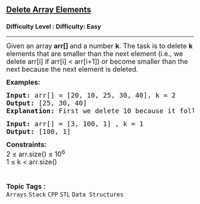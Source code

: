 <h2><a href="https://www.geeksforgeeks.org/problems/delete-array-elements-which-are-smaller-than-next-or-become-smaller3115/1?page=5&category=CPP&sortBy=submissions">Delete Array Elements</a></h2><h3>Difficulty Level : Difficulty: Easy</h3><hr><div class="problems_problem_content__Xm_eO"><p><span style="font-size: 18px;">Given an array<strong> arr[] </strong>and a number <strong>k</strong>. The task is to delete <strong>k</strong> elements that are smaller than the next element (i.e., we delete arr[i] if arr[i] &lt; arr[i+1]) or become smaller than the next because the next element is deleted.</span></p>
<p><span style="font-size: 18px;"><strong>Examples:</strong></span></p>
<pre><span style="font-size: 18px;"><strong>Input:</strong> arr[] = [20, 10, 25, 30, 40], k = 2
<strong>Output: </strong>[25, 30, 40]
<strong>Explanation: </strong>First we delete 10 because it follows arr[i] &lt; arr[i+1]. Then we delete 20 because 25 is moved next to it and it also starts following the condition.
</span></pre>
<pre><span style="font-size: 18px;"><strong>Input:</strong> arr[] = [3, 100, 1] , k = 1<strong>
Output: </strong>[100, 1] </span></pre>
<p><span style="font-size: 18px;"><strong>Constraints:</strong><br>2 ≤ arr.size() ≤ 10<sup>6</sup><br>1 ≤ k &lt; arr.size()</span></p></div><br><p><span style=font-size:18px><strong>Topic Tags : </strong><br><code>Arrays</code>&nbsp;<code>Stack</code>&nbsp;<code>CPP</code>&nbsp;<code>STL</code>&nbsp;<code>Data Structures</code>&nbsp;